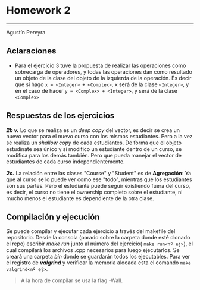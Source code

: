 # Homework 2

---

Agustín Pereyra

## Aclaraciones

- Para el ejercicio 3 tuve la propuesta de realizar las operaciones como sobrecarga de operadores, y todas las operaciones dan como resultado un objeto de la clase del objeto de la izquierda de la operación. Es decir que si hago `x = <Integer> + <Complex>`, x será de la clase `<Integer>`, y en el caso de hacer `y = <Complex> + <Integer>`, y será de la clase `<Complex>`

## Respuestas de los ejercicios

***2b v.*** Lo que se realiza es un *deep copy* del vector, es decir se crea un nuevo vector para el nuevo curso con los mismos estudiantes. Pero a la vez se realiza un *shallow copy* de cada estudiantes. De forma que el objeto estudinate sea único y si modifico un estudiante dentro de un curso, se modifica para los demás también. Pero que pueda manejar el vector de estudiantes de cada curso independientemente.

***2c.*** La relación entre las clases "Course" y "Student" es de **Agregación**:
Ya que al curso se lo puede ver como ese "todo", mientras que los estudiantes son sus partes. Pero el estudiante puede seguir existiendo fuera del curso, es decir, el curso no tiene el ownership completo sobre el estudiante, ni mucho menos el estudiante es dependiente de la otra clase.

## Compilación y ejecución

Se puede compilar y ejecutar cada ejercicio a través del makefile del repositorio. Desde la consola (parado sobre la carpeta donde esté clonado el repo) escribir *make run* junto al número del ejercicio( `make run<nº ej>`), el cual compilará los archivos .cpp necesarios para luego ejecutarlos.
Se creará una carpeta *bin* donde se guardarán todos los ejecutables.
Para ver el registro de ***valgrind*** y verificar la memoria alocada esta el comando `make valgrind<nº ej>`.

> A la hora de compilar se usa la flag -Wall.
